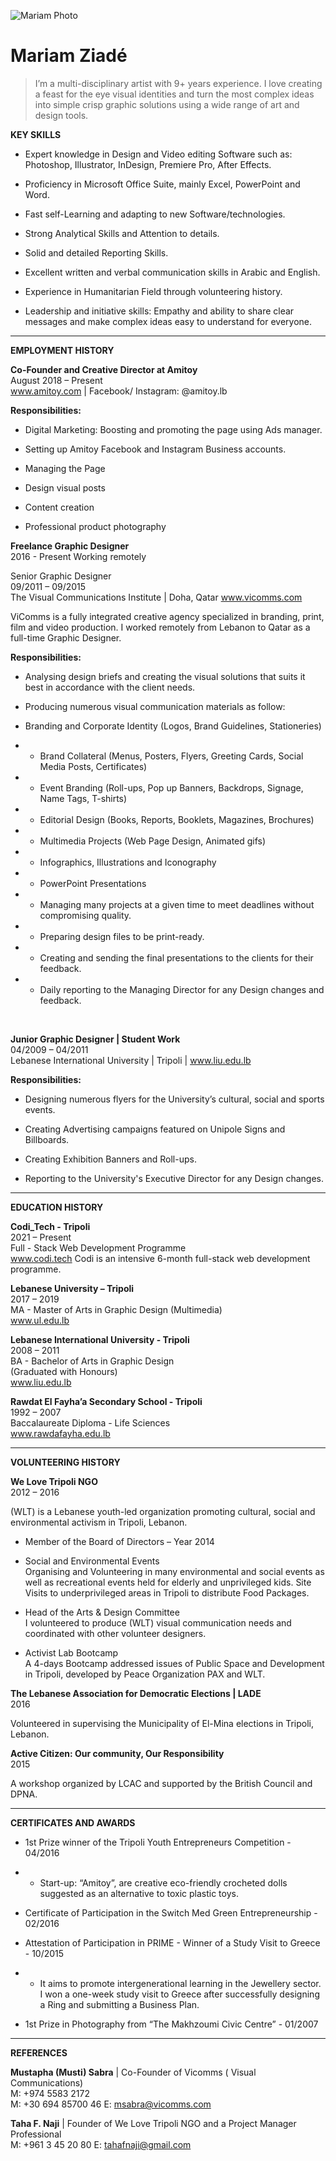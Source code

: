 
![Mariam Photo](./img/Mariamz.jpg "Mariam Ziadé")

# Mariam Ziadé


>I’m a multi-disciplinary artist with 9+ years experience. I love creating a feast for the eye visual identities and turn the most complex ideas into simple crisp graphic solutions using a wide range of art and design tools.

**KEY SKILLS**

* Expert knowledge in Design and Video editing Software such as: Photoshop, Illustrator, InDesign, Premiere Pro, After Effects.

* Proficiency in Microsoft Office Suite, mainly Excel, PowerPoint and Word.

* Fast self-Learning and adapting to new Software/technologies.

* Strong Analytical Skills and Attention to details.

* Solid and detailed Reporting Skills.

* Excellent written and verbal communication skills in Arabic and English.

* Experience in Humanitarian Field through volunteering history.

* Leadership and initiative skills: Empathy and ability to share clear messages and make complex ideas easy to understand for everyone.

---------------

**EMPLOYMENT HISTORY**

**Co-Founder and Creative Director at Amitoy**	 <br>
August 2018 – Present <br>
www.amitoy.com | Facebook/ Instagram: @amitoy.lb

**Responsibilities:**

* Digital Marketing: Boosting and promoting the page using Ads manager.

* Setting up Amitoy Facebook and Instagram Business accounts.

* Managing the Page

* Design visual posts

* Content creation

* Professional product photography

**Freelance Graphic Designer** <br>
2016 - Present
Working remotely

Senior Graphic Designer <br>
09/2011 – 09/2015 <br>
The Visual Communications Institute | Doha, Qatar
www.vicomms.com

ViComms is a fully integrated creative agency specialized in branding, print, film and video production. I worked remotely from Lebanon to Qatar as a full-time Graphic Designer.

**Responsibilities:**

* Analysing design briefs and creating the visual solutions that suits it best in accordance with the client needs.

* Producing numerous visual communication materials as follow:

* Branding and Corporate Identity (Logos, Brand Guidelines, Stationeries)

* * Brand Collateral (Menus, Posters, Flyers, Greeting Cards, Social Media Posts, Certificates)

* * Event Branding (Roll-ups, Pop up Banners, Backdrops, Signage, Name Tags, T-shirts)

* * Editorial Design (Books, Reports, Booklets, Magazines, Brochures)

* * Multimedia Projects (Web Page Design, Animated gifs)

* * Infographics, Illustrations and Iconography 

* * PowerPoint Presentations

* * Managing many projects at a given time to meet deadlines without compromising quality.

* * Preparing design files to be print-ready.

* * Creating and sending the final presentations to the clients for their feedback.

* * Daily reporting to the Managing Director for any Design changes and feedback.

<br> 

**Junior Graphic Designer | Student Work**	<br>
04/2009 – 04/2011 <br>
Lebanese International University | Tripoli | www.liu.edu.lb

**Responsibilities:**

* Designing numerous flyers for the University’s cultural, social and sports events.

* Creating Advertising campaigns featured on Unipole Signs and Billboards.

* Creating Exhibition Banners and Roll-ups.

* Reporting to the University's Executive Director for any Design changes.

---------------

**EDUCATION HISTORY**

**Codi_Tech - Tripoli** <br>
2021 – Present <br>
Full - Stack Web Development Programme <br>
www.codi.tech
Codi is an intensive 6-month full-stack web development programme. 

**Lebanese University – Tripoli** <br>
2017 – 2019 <br>
MA - Master of Arts in Graphic Design (Multimedia) <br>
www.ul.edu.lb

**Lebanese International University - Tripoli** <br>
2008 – 2011 <br>
BA - Bachelor of Arts in Graphic Design <br>
(Graduated with Honours) <br>
www.liu.edu.lb

**Rawdat El Fayha’a Secondary School - Tripoli**	<br>
1992 – 2007 <br>
Baccalaureate Diploma - Life Sciences <br>
www.rawdafayha.edu.lb

---------------
**VOLUNTEERING HISTORY**

**We Love Tripoli NGO** <br>
2012 – 2016

(WLT) is a Lebanese youth-led organization promoting cultural, social and environmental activism in Tripoli, Lebanon. 

* Member of the Board of Directors – Year 2014

* Social and Environmental Events		
Organising and Volunteering in many environmental and social events as well as recreational events held for elderly and unprivileged kids.
Site Visits to underprivileged areas in Tripoli to distribute Food Packages.

* Head of the Arts & Design Committee 	
I volunteered to produce (WLT) visual communication needs and coordinated with other volunteer designers.

* Activist Lab Bootcamp		
A 4-days Bootcamp addressed issues of Public Space and Development in Tripoli, developed by Peace Organization PAX and WLT.

**The Lebanese Association for Democratic Elections | LADE** <br> 2016

Volunteered in supervising the Municipality of El-Mina elections in Tripoli, Lebanon.

**Active Citizen: Our community, Our Responsibility** <br> 2015

A workshop organized by LCAC and supported by the British Council and DPNA.

---------------
**CERTIFICATES AND AWARDS**

* 1st Prize winner of the Tripoli Youth Entrepreneurs Competition - 04/2016

* * Start-up: “Amitoy”, are creative eco-friendly crocheted dolls suggested as an alternative to toxic plastic toys.
 
* Certificate of Participation in the Switch Med Green Entrepreneurship - 02/2016

* Attestation of Participation in PRIME - Winner of a Study Visit to Greece - 10/2015
* * It aims to promote intergenerational learning in the Jewellery sector. I won a one-week study visit to Greece after successfully designing a Ring and submitting a Business Plan.

* 1st Prize in Photography from “The Makhzoumi Civic Centre” -
01/2007 
---------------

**REFERENCES**

**Mustapha (Musti) Sabra**  |  Co-Founder of Vicomms ( Visual Communications) <br>
M: +974 5583 2172 <br>
M: +30 694 85700 46
E: msabra@vicomms.com

**Taha F. Naji**  |  Founder of We Love Tripoli NGO and a Project Manager Professional <br>
M: +961 3 45 20 80
E: tahafnaji@gmail.com

